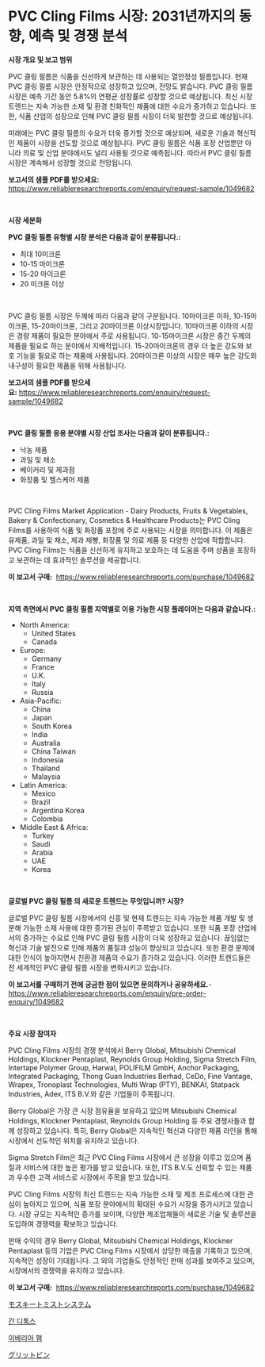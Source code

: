 <p><h1>PVC Cling Films 시장: 2031년까지의 동향, 예측 및 경쟁 분석</h1></p><p><strong>시장 개요 및 보고 범위</strong></p>
<p><p>PVC 클링 필름은 식품을 신선하게 보관하는 데 사용되는 열안정성 필름입니다. 현재 PVC 클링 필름 시장은 안정적으로 성장하고 있으며, 전망도 밝습니다. PVC 클링 필름 시장은 예측 기간 동안 5.8%의 연평균 성장률로 성장할 것으로 예상됩니다. 최신 시장 트렌드는 지속 가능한 소재 및 환경 친화적인 제품에 대한 수요가 증가하고 있습니다. 또한, 식품 산업의 성장으로 인해 PVC 클링 필름 시장이 더욱 발전할 것으로 예상됩니다.</p><p>미래에는 PVC 클링 필름의 수요가 더욱 증가할 것으로 예상되며, 새로운 기술과 혁신적인 제품이 시장을 선도할 것으로 예상됩니다. PVC 클링 필름은 식품 포장 산업뿐만 아니라 의료 및 산업 분야에서도 널리 사용될 것으로 예측됩니다. 따라서 PVC 클링 필름 시장은 계속해서 성장할 것으로 전망됩니다.</p></p>
<p><strong>보고서의 샘플 PDF를 받으세요:</strong> <a href="https://www.reliableresearchreports.com/enquiry/request-sample/1049682">https://www.reliableresearchreports.com/enquiry/request-sample/1049682</a></p>
<p>&nbsp;</p>
<p><strong>시장 세분화</strong></p>
<p><strong>PVC 클링 필름 유형별 시장 분석은 다음과 같이 분류됩니다.:</strong></p>
<p><ul><li>최대 10미크론</li><li>10-15 마이크론</li><li>15-20 마이크론</li><li>20 미크론 이상</li></ul></p>
<p>&nbsp;</p>
<p><p>PVC 클링 필름 시장은 두께에 따라 다음과 같이 구분됩니다. 10마이크론 이하, 10-15마이크론, 15-20마이크론, 그리고 20마이크론 이상시장입니다. 10마이크론 이하의 시장은 경량 제품이 필요한 분야에서 주로 사용됩니다. 10-15마이크론 시장은 중간 두께의 제품을 필요로 하는 분야에서 지배적입니다. 15-20마이크론의 경우 더 높은 강도와 보호 기능을 필요로 하는 제품에 사용됩니다. 20마이크론 이상의 시장은 매우 높은 강도와 내구성이 필요한 제품을 위해 사용됩니다.</p></p>
<p><strong>보고서의 샘플 PDF를 받으세요:</strong>&nbsp;<a href="https://www.reliableresearchreports.com/enquiry/request-sample/1049682">https://www.reliableresearchreports.com/enquiry/request-sample/1049682</a></p>
<p>&nbsp;</p>
<p><strong> PVC 클링 필름 응용 분야별 시장 산업 조사는 다음과 같이 분류됩니다.:</strong></p>
<p><ul><li>낙농 제품</li><li>과일 및 채소</li><li>베이커리 및 제과점</li><li>화장품 및 헬스케어 제품</li></ul></p>
<p>&nbsp;</p>
<p><p>PVC Cling Films Market Application - Dairy Products, Fruits & Vegetables, Bakery & Confectionary, Cosmetics & Healthcare Products는 PVC Cling Films를 사용하여 식품 및 화장품 포장에 주로 사용되는 시장을 의미합니다. 이 제품은 유제품, 과일 및 채소, 제과 제빵, 화장품 및 의료 제품 등 다양한 산업에 적합합니다. PVC Cling Films는 식품을 신선하게 유지하고 보호하는 데 도움을 주며 상품을 포장하고 보관하는 데 효과적인 솔루션을 제공합니다.</p></p>
<p><strong>이 보고서 구매:</strong>&nbsp; <a href="https://www.reliableresearchreports.com/purchase/1049682">https://www.reliableresearchreports.com/purchase/1049682</a></p>
<p>&nbsp;</p>
<p><strong>지역 측면에서 PVC 클링 필름 지역별로 이용 가능한 시장 플레이어는 다음과 같습니다.:</strong></p>
<p><ul>
    <li>
        North America:
        <ul>
            <li>United States</li>
            <li>Canada</li>
        </ul>
    </li>
    <li>
        Europe:
        <ul>
            <li>Germany</li>
            <li>France</li>
            <li>U.K.</li>
            <li>Italy</li>
            <li>Russia</li>
        </ul>
    </li>
    <li>
        Asia-Pacific:
        <ul>
            <li>China</li>
            <li>Japan</li>
            <li>South Korea</li>
            <li>India</li>
            <li>Australia</li>
            <li>China Taiwan</li>
            <li>Indonesia</li>
            <li>Thailand</li>
            <li>Malaysia</li>
        </ul>
    </li>
    <li>
        Latin America:
        <ul>
            <li>Mexico</li>
            <li>Brazil</li>
            <li>Argentina Korea</li>
            <li>Colombia</li>
        </ul>
    </li>
    <li>
        Middle East & Africa:
        <ul>
            <li>Turkey</li>
            <li>Saudi</li>
            <li>Arabia</li>
            <li>UAE</li>
            <li>Korea</li>
        </ul>
    </li>
    </ul></p>
<p>&nbsp;</p>
<p><strong>글로벌 PVC 클링 필름 의 새로운 트렌드는 무엇입니까? 시장?</strong></p>
<p><p>글로벌 PVC 클링 필름 시장에서의 신흥 및 현재 트렌드는 지속 가능한 제품 개발 및 생분해 가능한 소재 사용에 대한 증가된 관심이 주목받고 있습니다. 또한 식품 포장 산업에서의 증가하는 수요로 인해 PVC 클링 필름 시장이 더욱 성장하고 있습니다. 끊임없는 혁신과 기술 발전으로 인해 제품의 품질과 성능이 향상되고 있습니다. 또한 환경 문제에 대한 인식이 높아지면서 친환경 제품의 수요가 증가하고 있습니다. 이러한 트렌드들은 전 세계적인 PVC 클링 필름 시장을 변화시키고 있습니다.</p></p>
<p><strong>이 보고서를 구매하기 전에 궁금한 점이 있으면 문의하거나 공유하세요.</strong>- <a href="https://www.reliableresearchreports.com/enquiry/pre-order-enquiry/1049682">https://www.reliableresearchreports.com/enquiry/pre-order-enquiry/1049682</a></p>
<p>&nbsp;</p>
<p><strong>주요 시장 참여자</strong></p>
<p><p>PVC Cling Films 시장의 경쟁 분석에서 Berry Global, Mitsubishi Chemical Holdings, Klockner Pentaplast, Reynolds Group Holding, Sigma Stretch Film, Intertape Polymer Group, Harwal, POLIFILM GmbH, Anchor Packaging, Integrated Packaging, Thong Guan Industries Berhad, CeDo, Fine Vantage, Wrapex, Tronoplast Technologies, Multi Wrap (PTY), BENKAI, Statpack Industries, Adex, ITS B.V.와 같은 기업들이 주목됩니다.</p><p>Berry Global은 가장 큰 시장 점유율을 보유하고 있으며 Mitsubishi Chemical Holdings, Klockner Pentaplast, Reynolds Group Holding 등 주요 경쟁사들과 함께 성장하고 있습니다. 특히, Berry Global은 지속적인 혁신과 다양한 제품 라인을 통해 시장에서 선도적인 위치를 유지하고 있습니다.</p><p>Sigma Stretch Film은 최근 PVC Cling Films 시장에서 큰 성장을 이루고 있으며 품질과 서비스에 대한 높은 평가를 받고 있습니다. 또한, ITS B.V.도 신뢰할 수 있는 제품과 우수한 고객 서비스로 시장에서 주목을 받고 있습니다.</p><p>PVC Cling Films 시장의 최신 트렌드는 지속 가능한 소재 및 제조 프로세스에 대한 관심이 높아지고 있으며, 식품 포장 분야에서의 확대된 수요가 시장을 증가시키고 있습니다. 시장 규모는 지속적인 증가를 보이며, 다양한 제조업체들이 새로운 기술 및 솔루션을 도입하여 경쟁력을 확보하고 있습니다.</p><p>판매 수익의 경우 Berry Global, Mitsubishi Chemical Holdings, Klockner Pentaplast 등의 기업은 PVC Cling Films 시장에서 상당한 매출을 기록하고 있으며, 지속적인 성장이 기대됩니다. 그 외의 기업들도 안정적인 판매 성과를 보여주고 있으며, 시장에서의 경쟁력을 유지하고 있습니다.</p></p>
<p><strong>이 보고서 구매:</strong>&nbsp;&nbsp;<a href="https://www.reliableresearchreports.com/purchase/1049682">https://www.reliableresearchreports.com/purchase/1049682</a></p>
<p><p><a href="https://medium.com/@billyarton5656871/%E8%9A%8A%E3%83%9F%E3%82%B9%E3%83%88%E3%82%B7%E3%82%B9%E3%83%86%E3%83%A0%E5%B8%82%E5%A0%B4%E3%81%AE%E8%A6%8B%E9%80%9A%E3%81%97-%E6%A5%AD%E7%95%8C%E6%A6%82%E8%A6%81%E3%81%A8%E4%BA%88%E6%B8%AC-2024%E5%B9%B4%E3%81%8B%E3%82%892031%E5%B9%B4-cb30fc044ecc">モスキートミストシステム</a></p><p><a href="https://medium.com/@danieldobroiu20221/%EA%B0%84-%ED%95%B4%EB%8F%85-%EC%8B%9C%EC%9E%A5-%EC%84%B1%EA%B3%B5%EC%A0%81%EC%9D%B8-%EB%B9%84%EC%A6%88%EB%8B%88%EC%8A%A4-%EC%A0%84%EB%9E%B5%EC%9D%98-%EC%97%B4%EC%87%A0-2031%EB%85%84%EA%B9%8C%EC%A7%80-%EC%98%88%EC%B8%A1-a66328d72579">간 디톡스</a></p><p><a href="https://medium.com/@kellyclarkson42/%EC%9D%B4%EB%B2%A0%EB%A6%AC%EC%95%88-%ED%96%84-%EC%8B%9C%EC%9E%A5%EC%9D%80-%EC%8B%9C%EC%9E%A5-%EC%A0%90%EC%9C%A0%EC%9C%A8-%ED%81%AC%EA%B8%B0-%EB%B0%8F-2031%EB%85%84%EA%B9%8C%EC%A7%80-%EC%98%88%EC%83%81-%EC%98%88%EC%B8%A1%EC%97%90-%EC%B4%88%EC%A0%90%EC%9D%84-%EB%A7%9E%EC%B6%A5%EB%8B%88%EB%8B%A4-f0c75981c56c">이베리아 햄</a></p><p><a href="https://medium.com/@kyaorris56456/%E3%82%B0%E3%83%AA%E3%83%83%E3%83%88%E3%83%93%E3%83%B3%E5%B8%82%E5%A0%B4%E3%81%AE%E5%88%86%E6%9E%90-%E3%82%B0%E3%83%AD%E3%83%BC%E3%83%90%E3%83%AB%E7%94%A3%E6%A5%AD%E3%81%AE%E8%A6%8B%E9%80%9A%E3%81%97%E3%81%A8%E4%BA%88%E6%B8%AC-2024%E5%B9%B4%E3%81%8B%E3%82%892031%E5%B9%B4%E3%81%BE%E3%81%A7-9dd1e26d6fd6">グリットビン</a></p></p>
